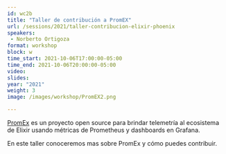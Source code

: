 ```yaml
---
id: wc2b
title: "Taller de contribución a PromEX"
url: /sessions/2021/taller-contribucion-elixir-phoenix
speakers:
 - Norberto Ortigoza
format: workshop
block: w
time_start: 2021-10-06T17:00:00-05:00
time_end: 2021-10-06T20:00:00-05:00
video:
slides:
year: "2021"
weight: 3
image: /images/workshop/PromEX2.png

---
```



[PromEx](https://github.com/akoutmos/prom_ex) es un proyecto open source para brindar telemetría al ecosistema de Elixir usando métricas de Prometheus y dashboards en Grafana. 

En este taller conoceremos mas sobre PromEx y cómo puedes contribuir.

